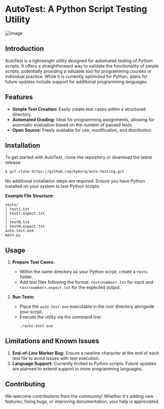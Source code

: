 # AutoTest: A Python Script Testing Utility

![image](https://github.com/kyborq/auto-testing/assets/52314985/17938525-cd2e-43d4-9106-783156e14b9f)

## Introduction

AutoTest is a lightweight utility designed for automated testing of Python scripts. It offers a straightforward way to validate the functionality of simple scripts, potentially providing a valuable tool for programming courses or individual practice. While it is currently optimized for Python, plans for future updates include support for additional programming languages.

## Features

- **Simple Test Creation:** Easily create test cases within a structured directory.
- **Automated Grading:** Ideal for programming assignments, allowing for automatic evaluation based on the number of passed tests.
- **Open Source:** Freely available for use, modification, and distribution

## Installation

To get started with AutoTest, clone the repository or download the latest release:

```bash
$ git clone https://github.com/kyborq/auto-testing.git
```

No additional installation steps are required. Ensure you have Python installed on your system to test Python scripts.

**Example File Structure:**

```
tests/
| test1.txt
| test1.expect.txt
| ...
| testN.txt
| testN.expect.txt
auto-test.exe
main.py
```

## Usage

1. **Prepare Test Cases:**
   - Within the same directory as your Python script, create a `tests` folder.
   - Add test files following the format: `test<number>.txt` for input and `test<number>.expect.txt` for the expected output.

2. **Run Tests:**
   - Place the `auto-test.exe` executable in the root directory alongside your script.
   - Execute the utility via the command line:
     ```
     ./auto-test.exe
     ```

## Limitations and Known Issues

1. **End-of-Line Marker Bug:** Ensure a newline character at the end of each test file to avoid issues with test execution.
2. **Language Support:** Currently limited to Python scripts. Future updates are planned to extend support to more programming languages.

## Contributing

We welcome contributions from the community! Whether it's adding new features, fixing bugs, or improving documentation, your help is appreciated.


